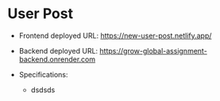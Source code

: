 # User Post

- Frontend deployed URL: https://new-user-post.netlify.app/

- Backend deployed URL: https://grow-global-assignment-backend.onrender.com

- Specifications:
  - dsdsds
